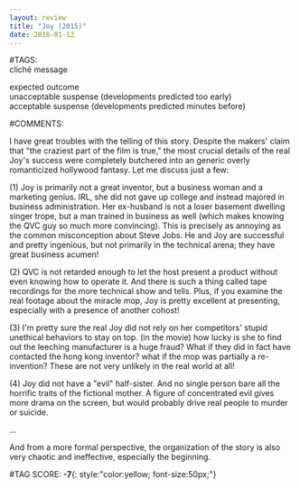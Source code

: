 ```yaml
---  
layout: review  
title: "Joy (2015)"  
date: 2016-01-12  
---  
```

  
#TAGS:  
cliché message  
  
expected outcome  
unacceptable suspense (developments predicted too early)  
acceptable suspense (developments predicted minutes before)  
  
#COMMENTS:  
  
I have great troubles with the telling of this story. Despite the makers' claim that "the craziest part of the film is true," the most crucial details of the real Joy's success were completely butchered into an generic overly romanticized hollywood fantasy. Let me discuss just a few:  
  
(1) Joy is primarily not a great inventor, but a business woman and a marketing genius. IRL, she did not gave up college and instead majored in business administration. Her ex-husband is not a loser basement dwelling singer trope, but a man trained in business as well (which makes knowing the QVC guy so much more convincing). This is precisely as annoying as the common misconception about Steve Jobs. He and Joy are successful and pretty ingenious, but not primarily in the technical arena; they have great business acumen!  
  
(2) QVC is not retarded enough to let the host present a product without even knowing how to operate it. And there is such a thing called tape recordings for the more technical show and tells. Plus, if you examine the real footage about the miracle mop, Joy is pretty excellent at presenting, especially with a presence of another cohost!  
  
(3) I'm pretty sure the real Joy did not rely on her competitors' stupid unethical behaviors to stay on top. (in the movie) how lucky is she to find out the leeching manufacturer is a huge fraud? What if they did in fact have contacted the hong kong inventor? what if the mop was partially a re-invention? These are not very unlikely in the real world at all!  
  
(4) Joy did not have a "evil" half-sister. And no single person bare all the horrific traits of the fictional mother. A figure of concentrated evil gives more drama on the screen, but would probably drive real people to murder or suicide.  
  
...  
  
And from a more formal perspective, the organization of the story is also very chaotic and ineffective, especially the beginning.  
  
  
  
  
  
#TAG SCORE: **-7**{: style:"color:yellow; font-size:50px;"}  
